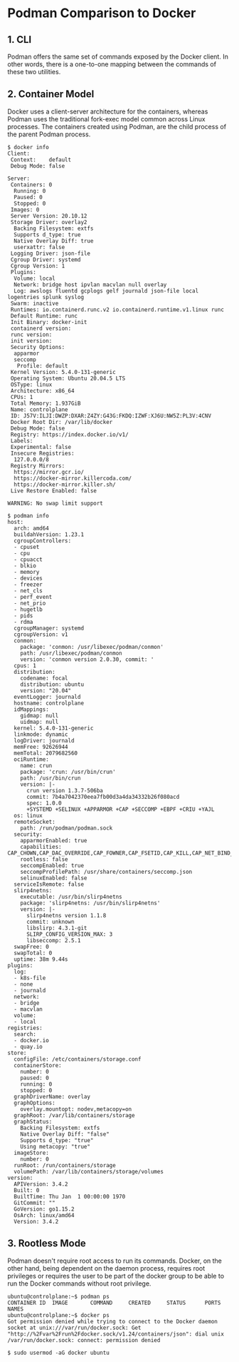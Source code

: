 

# Podman Comparison to Docker

## 1. CLI
Podman offers the same set of commands exposed by the Docker client. In other words, there is a one-to-one mapping between the commands of these two utilities.

## 2. Container Model
Docker uses a client-server architecture for the containers, whereas Podman uses the traditional fork-exec model common across Linux processes. The containers created using Podman, are the child process of the parent Podman process. 
```
$ docker info
Client:
 Context:    default
 Debug Mode: false

Server:
 Containers: 0
  Running: 0
  Paused: 0
  Stopped: 0
 Images: 0
 Server Version: 20.10.12
 Storage Driver: overlay2
  Backing Filesystem: extfs
  Supports d_type: true
  Native Overlay Diff: true
  userxattr: false
 Logging Driver: json-file
 Cgroup Driver: systemd
 Cgroup Version: 1
 Plugins:
  Volume: local
  Network: bridge host ipvlan macvlan null overlay
  Log: awslogs fluentd gcplogs gelf journald json-file local logentries splunk syslog
 Swarm: inactive
 Runtimes: io.containerd.runc.v2 io.containerd.runtime.v1.linux runc
 Default Runtime: runc
 Init Binary: docker-init
 containerd version: 
 runc version: 
 init version: 
 Security Options:
  apparmor
  seccomp
   Profile: default
 Kernel Version: 5.4.0-131-generic
 Operating System: Ubuntu 20.04.5 LTS
 OSType: linux
 Architecture: x86_64
 CPUs: 1
 Total Memory: 1.937GiB
 Name: controlplane
 ID: J57V:ILJI:DWZP:DXAR:Z4ZY:G43G:FKDQ:IZWF:XJ6U:NW5Z:PL3V:4CNV
 Docker Root Dir: /var/lib/docker
 Debug Mode: false
 Registry: https://index.docker.io/v1/
 Labels:
 Experimental: false
 Insecure Registries:
  127.0.0.0/8
 Registry Mirrors:
  https://mirror.gcr.io/
  https://docker-mirror.killercoda.com/
  https://docker-mirror.killer.sh/
 Live Restore Enabled: false

WARNING: No swap limit support

$ podman info
host:
  arch: amd64
  buildahVersion: 1.23.1
  cgroupControllers:
  - cpuset
  - cpu
  - cpuacct
  - blkio
  - memory
  - devices
  - freezer
  - net_cls
  - perf_event
  - net_prio
  - hugetlb
  - pids
  - rdma
  cgroupManager: systemd
  cgroupVersion: v1
  conmon:
    package: 'conmon: /usr/libexec/podman/conmon'
    path: /usr/libexec/podman/conmon
    version: 'conmon version 2.0.30, commit: '
  cpus: 1
  distribution:
    codename: focal
    distribution: ubuntu
    version: "20.04"
  eventLogger: journald
  hostname: controlplane
  idMappings:
    gidmap: null
    uidmap: null
  kernel: 5.4.0-131-generic
  linkmode: dynamic
  logDriver: journald
  memFree: 92626944
  memTotal: 2079682560
  ociRuntime:
    name: crun
    package: 'crun: /usr/bin/crun'
    path: /usr/bin/crun
    version: |-
      crun version 1.3.7-506ba
      commit: 7b4a7042370eea7fb00d3a4da34332b26f080acd
      spec: 1.0.0
      +SYSTEMD +SELINUX +APPARMOR +CAP +SECCOMP +EBPF +CRIU +YAJL
  os: linux
  remoteSocket:
    path: /run/podman/podman.sock
  security:
    apparmorEnabled: true
    capabilities: CAP_CHOWN,CAP_DAC_OVERRIDE,CAP_FOWNER,CAP_FSETID,CAP_KILL,CAP_NET_BIND_SERVICE,CAP_SETFCAP,CAP_SETGID,CAP_SETPCAP,CAP_SETUID,CAP_SYS_CHROOT
    rootless: false
    seccompEnabled: true
    seccompProfilePath: /usr/share/containers/seccomp.json
    selinuxEnabled: false
  serviceIsRemote: false
  slirp4netns:
    executable: /usr/bin/slirp4netns
    package: 'slirp4netns: /usr/bin/slirp4netns'
    version: |-
      slirp4netns version 1.1.8
      commit: unknown
      libslirp: 4.3.1-git
      SLIRP_CONFIG_VERSION_MAX: 3
      libseccomp: 2.5.1
  swapFree: 0
  swapTotal: 0
  uptime: 38m 9.44s
plugins:
  log:
  - k8s-file
  - none
  - journald
  network:
  - bridge
  - macvlan
  volume:
  - local
registries:
  search:
  - docker.io
  - quay.io
store:
  configFile: /etc/containers/storage.conf
  containerStore:
    number: 0
    paused: 0
    running: 0
    stopped: 0
  graphDriverName: overlay
  graphOptions:
    overlay.mountopt: nodev,metacopy=on
  graphRoot: /var/lib/containers/storage
  graphStatus:
    Backing Filesystem: extfs
    Native Overlay Diff: "false"
    Supports d_type: "true"
    Using metacopy: "true"
  imageStore:
    number: 0
  runRoot: /run/containers/storage
  volumePath: /var/lib/containers/storage/volumes
version:
  APIVersion: 3.4.2
  Built: 0
  BuiltTime: Thu Jan  1 00:00:00 1970
  GitCommit: ""
  GoVersion: go1.15.2
  OsArch: linux/amd64
  Version: 3.4.2

```

## 3. Rootless Mode
Podman doesn't require root access to run its commands. Docker, on the other hand, being dependent on the daemon process, requires root privileges or requires the user to be part of the docker group to be able to run the Docker commands without root privilege.
```
ubuntu@controlplane:~$ podman ps
CONTAINER ID  IMAGE       COMMAND     CREATED     STATUS      PORTS       NAMES
ubuntu@controlplane:~$ docker ps
Got permission denied while trying to connect to the Docker daemon socket at unix:///var/run/docker.sock: Get "http://%2Fvar%2Frun%2Fdocker.sock/v1.24/containers/json": dial unix /var/run/docker.sock: connect: permission denied

$ sudo usermod -aG docker ubuntu

```



